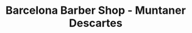 ---
title: "Barcelona Barber Shop - Muntaner Descartes"
url: /barcelona/barcelona-barber-shop-muntaner-descartes/
shop: peluquería
---